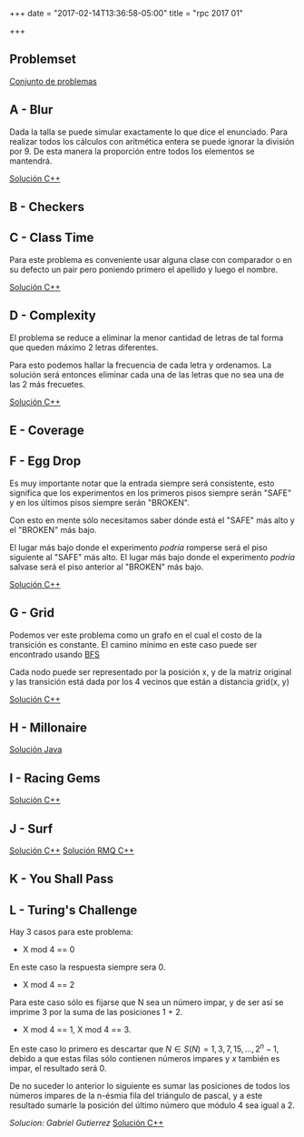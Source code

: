 +++
date = "2017-02-14T13:36:58-05:00"
title = "rpc 2017 01"

+++

## Problemset

[Conjunto de problemas](https://github.com/pin3da/Programming-contest/blob/master/solved/Others/RPC-2017-01/problems.pdf)

## A - Blur

Dada la talla se puede simular exactamente lo que dice el enunciado.
Para realizar todos los cálculos con aritmética entera se puede
ignorar la división por 9. De esta manera la proporción entre todos
los elementos se mantendrá.

[Solución C++](https://github.com/pin3da/Programming-contest/blob/master/solved/Others/RPC-2017-01/A.cc)

## B - Checkers

## C - Class Time

Para este problema es conveniente usar alguna clase con comparador o en su defecto
un pair pero poniendo primero el apellido y luego el nombre.

[Solución C++](https://github.com/pin3da/Programming-contest/blob/master/solved/Others/RPC-2017-01/C.cc)

## D - Complexity

El problema se reduce a eliminar la menor cantidad de letras de tal forma que
queden máximo 2 letras diferentes.

Para esto podemos hallar la frecuencia de cada letra y ordenamos. La solución
será entonces eliminar cada una de las letras que no sea una de las 2 más frecuetes.

[Solución C++](https://github.com/pin3da/Programming-contest/blob/master/solved/Others/RPC-2017-01/D.cc)

## E - Coverage


## F - Egg Drop

Es muy importante notar que la entrada siempre será consistente, esto significa que los experimentos
en los primeros pisos siempre serán "SAFE" y en los últimos pisos siempre serán "BROKEN".

Con esto en mente sólo necesitamos saber dónde está el "SAFE" más alto y el "BROKEN" más bajo.

El lugar más bajo donde el experimento *podría* romperse será el piso siguiente al "SAFE" más alto.
El lugar más bajo donde el experimento *podría* salvase será el piso anterior al "BROKEN" más bajo.

[Solución C++](https://github.com/pin3da/Programming-contest/blob/master/solved/Others/RPC-2017-01/F.cc)

## G - Grid

Podemos ver este problema como un grafo en el cual el costo de la transición es constante. El camino
mínimo en este caso puede ser encontrado usando [BFS](https://en.wikipedia.org/wiki/Breadth-first_search)

Cada nodo puede ser representado por la posición x, y de la matriz original y las transición está dada
por los 4 vecinos que están a distancia grid(x, y)

[Solución C++](https://github.com/pin3da/Programming-contest/blob/master/solved/Others/RPC-2017-01/G.cc)

## H - Millonaire
[Solución Java](https://github.com/madxmad/utp-deprecared/blob/master/RPC-2017-01/millionaire.java)

## I - Racing Gems
[Solución C++](https://github.com/madxmad/utp-deprecared/blob/master/RPC-2017-01/I.cpp)

## J - Surf
[Solución C++](https://github.com/madxmad/utp-deprecared/blob/master/RPC-2017-01/J.cpp)
[Solución RMQ C++](https://github.com/pin3da/Programming-contest/blob/master/solved/Others/RPC-2017-01/J.cc)

## K - You Shall Pass

## L - Turing's Challenge

Hay 3 casos para este problema:

- X mod 4 == 0

En este caso la respuesta siempre sera 0.

- X mod 4 == 2

Para este caso sólo es fijarse que N sea un número impar, y de ser así se imprime 3 por la suma
de las posiciones 1 + 2.

- X mod 4 == 1, X mod 4 == 3.

En este caso lo primero es descartar que $N \in S(N) = {1, 3, 7, 15, ..., 2^{n} - 1}$, debido
a que estas filas sólo contienen números impares y $x$ también es impar, el resultado será 0.

De no suceder lo anterior lo siguiente es sumar las posiciones de todos los números impares
de la n-ésmia fila del triángulo de pascal, y a este resultado sumarle la posición del
último número que módulo 4 sea igual a 2.

*Solucion: Gabriel Gutierrez*
[Solución C++](https://github.com/pin3da/Programming-contest/blob/master/solved/Others/RPC-2017-01/L.cc)
